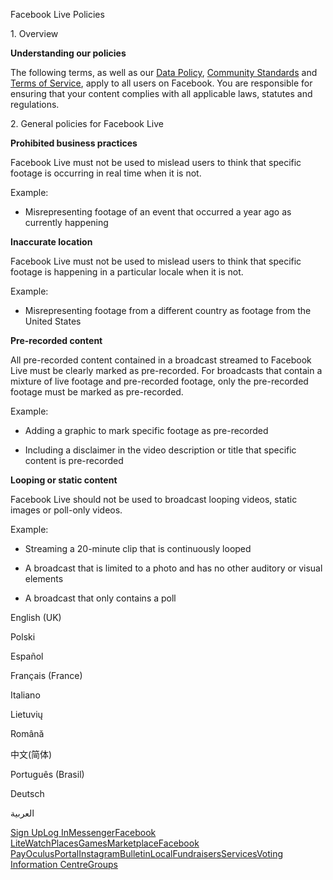 Facebook Live Policies

1\. Overview

**Understanding our policies**

The following terms, as well as our [Data Policy](https://www.facebook.com/about/privacy/), [Community Standards](https://www.facebook.com/communitystandards/) and [Terms of Service](https://www.facebook.com/legal/terms), apply to all users on Facebook. You are responsible for ensuring that your content complies with all applicable laws, statutes and regulations.

2\. General policies for Facebook Live

**Prohibited business practices**

Facebook Live must not be used to mislead users to think that specific footage is occurring in real time when it is not.

Example:

*   Misrepresenting footage of an event that occurred a year ago as currently happening

**Inaccurate location**

Facebook Live must not be used to mislead users to think that specific footage is happening in a particular locale when it is not.

Example:

*   Misrepresenting footage from a different country as footage from the United States

**Pre-recorded content**

All pre-recorded content contained in a broadcast streamed to Facebook Live must be clearly marked as pre-recorded. For broadcasts that contain a mixture of live footage and pre-recorded footage, only the pre-recorded footage must be marked as pre-recorded.

Example:

*   Adding a graphic to mark specific footage as pre-recorded

*   Including a disclaimer in the video description or title that specific content is pre-recorded

**Looping or static content**

Facebook Live should not be used to broadcast looping videos, static images or poll-only videos.

Example:

*   Streaming a 20-minute clip that is continuously looped

*   A broadcast that is limited to a photo and has no other auditory or visual elements

*   A broadcast that only contains a poll

English (UK)

Polski

Español

Français (France)

Italiano

Lietuvių

Română

中文(简体)

Português (Brasil)

Deutsch

العربية

[Sign Up](https://www.facebook.com/reg/)[Log In](https://www.facebook.com/login/)[Messenger](https://l.facebook.com/l.php?u=https%3A%2F%2Fmessenger.com%2F&h=AT1Wi0hVqvalqNis2ozjWV3jYw4uu4YJP09QSoC93TWu_eGP48EnL3FxQwV1sd1KEGGH9fFB7ZSo3pDvKQIt3IkwMFcR15qY0ZMuQYUzmJ1cEhJ2yhKCw5bxkwdT5WqMJ6uFTZQyisqn6-H_H8UvaTKDwoUceC84ntY_4Q)[Facebook Lite](https://www.facebook.com/lite/)[Watch](https://en-gb.facebook.com/watch/)[Places](https://www.facebook.com/places/)[Games](https://www.facebook.com/games/)[Marketplace](https://www.facebook.com/marketplace/)[Facebook Pay](https://pay.facebook.com/)[Oculus](https://l.facebook.com/l.php?u=https%3A%2F%2Fwww.oculus.com%2F&h=AT1Wi0hVqvalqNis2ozjWV3jYw4uu4YJP09QSoC93TWu_eGP48EnL3FxQwV1sd1KEGGH9fFB7ZSo3pDvKQIt3IkwMFcR15qY0ZMuQYUzmJ1cEhJ2yhKCw5bxkwdT5WqMJ6uFTZQyisqn6-H_H8UvaTKDwoUceC84ntY_4Q)[Portal](https://portal.facebook.com/)[Instagram](https://l.facebook.com/l.php?u=https%3A%2F%2Fwww.instagram.com%2F&h=AT1Wi0hVqvalqNis2ozjWV3jYw4uu4YJP09QSoC93TWu_eGP48EnL3FxQwV1sd1KEGGH9fFB7ZSo3pDvKQIt3IkwMFcR15qY0ZMuQYUzmJ1cEhJ2yhKCw5bxkwdT5WqMJ6uFTZQyisqn6-H_H8UvaTKDwoUceC84ntY_4Q)[Bulletin](https://www.bulletin.com/)[Local](https://www.facebook.com/local/lists/245019872666104/)[Fundraisers](https://www.facebook.com/fundraisers/)[Services](https://www.facebook.com/biz/directory/)[Voting Information Centre](https://www.facebook.com/votinginformationcenter/?entry_point=c2l0ZQ%3D%3D)[Groups](https://www.facebook.com/groups/explore/)